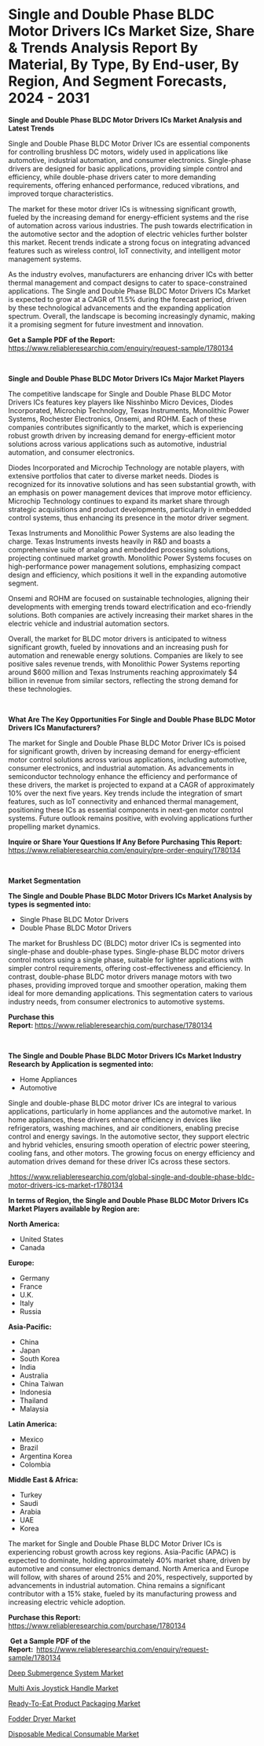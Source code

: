 <p><h1>Single and Double Phase BLDC Motor Drivers ICs Market Size, Share & Trends Analysis Report By Material, By Type, By End-user, By Region, And Segment Forecasts, 2024 - 2031</h1></p><p><strong>Single and Double Phase BLDC Motor Drivers ICs Market Analysis and Latest Trends</strong></p>
<p><p>Single and Double Phase BLDC Motor Driver ICs are essential components for controlling brushless DC motors, widely used in applications like automotive, industrial automation, and consumer electronics. Single-phase drivers are designed for basic applications, providing simple control and efficiency, while double-phase drivers cater to more demanding requirements, offering enhanced performance, reduced vibrations, and improved torque characteristics.</p><p>The market for these motor driver ICs is witnessing significant growth, fueled by the increasing demand for energy-efficient systems and the rise of automation across various industries. The push towards electrification in the automotive sector and the adoption of electric vehicles further bolster this market. Recent trends indicate a strong focus on integrating advanced features such as wireless control, IoT connectivity, and intelligent motor management systems.</p><p>As the industry evolves, manufacturers are enhancing driver ICs with better thermal management and compact designs to cater to space-constrained applications. The Single and Double Phase BLDC Motor Drivers ICs Market is expected to grow at a CAGR of 11.5% during the forecast period, driven by these technological advancements and the expanding application spectrum. Overall, the landscape is becoming increasingly dynamic, making it a promising segment for future investment and innovation.</p></p>
<p><strong>Get a Sample PDF of the Report:&nbsp;</strong> <a href="https://www.reliableresearchiq.com/enquiry/request-sample/1780134?utm_campaign=1546&utm_medium=2&utm_source=Github&utm_content=ia&utm_term=13102024&utm_id=single-and-double-phase-bldc-motor-drivers-ics">https://www.reliableresearchiq.com/enquiry/request-sample/1780134</a></p>
<p>&nbsp;</p>
<p><strong>Single and Double Phase BLDC Motor Drivers ICs Major Market Players</strong></p>
<p><p>The competitive landscape for Single and Double Phase BLDC Motor Drivers ICs features key players like Nisshinbo Micro Devices, Diodes Incorporated, Microchip Technology, Texas Instruments, Monolithic Power Systems, Rochester Electronics, Onsemi, and ROHM. Each of these companies contributes significantly to the market, which is experiencing robust growth driven by increasing demand for energy-efficient motor solutions across various applications such as automotive, industrial automation, and consumer electronics.</p><p>Diodes Incorporated and Microchip Technology are notable players, with extensive portfolios that cater to diverse market needs. Diodes is recognized for its innovative solutions and has seen substantial growth, with an emphasis on power management devices that improve motor efficiency. Microchip Technology continues to expand its market share through strategic acquisitions and product developments, particularly in embedded control systems, thus enhancing its presence in the motor driver segment.</p><p>Texas Instruments and Monolithic Power Systems are also leading the charge. Texas Instruments invests heavily in R&D and boasts a comprehensive suite of analog and embedded processing solutions, projecting continued market growth. Monolithic Power Systems focuses on high-performance power management solutions, emphasizing compact design and efficiency, which positions it well in the expanding automotive segment.</p><p>Onsemi and ROHM are focused on sustainable technologies, aligning their developments with emerging trends toward electrification and eco-friendly solutions. Both companies are actively increasing their market shares in the electric vehicle and industrial automation sectors.</p><p>Overall, the market for BLDC motor drivers is anticipated to witness significant growth, fueled by innovations and an increasing push for automation and renewable energy solutions. Companies are likely to see positive sales revenue trends, with Monolithic Power Systems reporting around $600 million and Texas Instruments reaching approximately $4 billion in revenue from similar sectors, reflecting the strong demand for these technologies.</p></p>
<p>&nbsp;</p>
<p><strong>What Are The Key Opportunities For Single and Double Phase BLDC Motor Drivers ICs Manufacturers?</strong></p>
<p><p>The market for Single and Double Phase BLDC Motor Driver ICs is poised for significant growth, driven by increasing demand for energy-efficient motor control solutions across various applications, including automotive, consumer electronics, and industrial automation. As advancements in semiconductor technology enhance the efficiency and performance of these drivers, the market is projected to expand at a CAGR of approximately 10% over the next five years. Key trends include the integration of smart features, such as IoT connectivity and enhanced thermal management, positioning these ICs as essential components in next-gen motor control systems. Future outlook remains positive, with evolving applications further propelling market dynamics.</p></p>
<p><strong>Inquire or Share Your Questions If Any Before Purchasing This Report:</strong> <a href="https://www.reliableresearchiq.com/enquiry/pre-order-enquiry/1780134?utm_campaign=1546&utm_medium=2&utm_source=Github&utm_content=ia&utm_term=13102024&utm_id=single-and-double-phase-bldc-motor-drivers-ics">https://www.reliableresearchiq.com/enquiry/pre-order-enquiry/1780134</a></p>
<p>&nbsp;</p>
<p><strong>Market Segmentation</strong></p>
<p><strong>The Single and Double Phase BLDC Motor Drivers ICs Market Analysis by types is segmented into:</strong></p>
<p><ul><li>Single Phase BLDC Motor Drivers</li><li>Double Phase BLDC Motor Drivers</li></ul></p>
<p><p>The market for Brushless DC (BLDC) motor driver ICs is segmented into single-phase and double-phase types. Single-phase BLDC motor drivers control motors using a single phase, suitable for lighter applications with simpler control requirements, offering cost-effectiveness and efficiency. In contrast, double-phase BLDC motor drivers manage motors with two phases, providing improved torque and smoother operation, making them ideal for more demanding applications. This segmentation caters to various industry needs, from consumer electronics to automotive systems.</p></p>
<p><strong>Purchase this Report:&nbsp;</strong><a href="https://www.reliableresearchiq.com/purchase/1780134?utm_campaign=1546&utm_medium=2&utm_source=Github&utm_content=ia&utm_term=13102024&utm_id=single-and-double-phase-bldc-motor-drivers-ics">https://www.reliableresearchiq.com/purchase/1780134</a></p>
<p>&nbsp;</p>
<p><strong>The Single and Double Phase BLDC Motor Drivers ICs Market Industry Research by Application is segmented into:</strong></p>
<p><ul><li>Home Appliances</li><li>Automotive</li></ul></p>
<p><p>Single and double-phase BLDC motor driver ICs are integral to various applications, particularly in home appliances and the automotive market. In home appliances, these drivers enhance efficiency in devices like refrigerators, washing machines, and air conditioners, enabling precise control and energy savings. In the automotive sector, they support electric and hybrid vehicles, ensuring smooth operation of electric power steering, cooling fans, and other motors. The growing focus on energy efficiency and automation drives demand for these driver ICs across these sectors.</p></p>
<p><a href="https://www.reliableresearchiq.com/global-single-and-double-phase-bldc-motor-drivers-ics-market-r1780134?utm_campaign=1546&utm_medium=2&utm_source=Github&utm_content=ia&utm_term=13102024&utm_id=single-and-double-phase-bldc-motor-drivers-ics">&nbsp;https://www.reliableresearchiq.com/global-single-and-double-phase-bldc-motor-drivers-ics-market-r1780134</a></p>
<p><strong>In terms of Region, the Single and Double Phase BLDC Motor Drivers ICs Market Players available by Region are:</strong></p>
<p>
    <p> <strong> North America: </strong>
        <ul>
            <li>United States</li>
            <li>Canada</li>
        </ul>
        </p> 
    <p> <strong> Europe: </strong>
        <ul>
            <li>Germany</li>
            <li>France</li>
            <li>U.K.</li>
            <li>Italy</li>
            <li>Russia</li>
        </ul>
        </p> 
    <p> <strong> Asia-Pacific: </strong>
        <ul>
            <li>China</li>
            <li>Japan</li>
            <li>South Korea</li>
            <li>India</li>
            <li>Australia</li>
            <li>China Taiwan</li>
            <li>Indonesia</li>
            <li>Thailand</li>
            <li>Malaysia</li>
        </ul>
        </p> 
    <p> <strong> Latin America: </strong>
        <ul>
            <li>Mexico</li>
            <li>Brazil</li>
            <li>Argentina Korea</li>
            <li>Colombia</li>
        </ul>
        </p> 
    <p> <strong> Middle East & Africa: </strong>
        <ul>
            <li>Turkey</li>
            <li>Saudi</li>
            <li>Arabia</li>
            <li>UAE</li>
            <li>Korea</li>
        </ul>
    </p>
    </p>
<p><p>The market for Single and Double Phase BLDC Motor Driver ICs is experiencing robust growth across key regions. Asia-Pacific (APAC) is expected to dominate, holding approximately 40% market share, driven by automotive and consumer electronics demand. North America and Europe will follow, with shares of around 25% and 20%, respectively, supported by advancements in industrial automation. China remains a significant contributor with a 15% stake, fueled by its manufacturing prowess and increasing electric vehicle adoption.</p></p>
<p><strong>Purchase this Report: </strong><a href="https://www.reliableresearchiq.com/purchase/1780134?utm_campaign=1546&utm_medium=2&utm_source=Github&utm_content=ia&utm_term=13102024&utm_id=single-and-double-phase-bldc-motor-drivers-ics">https://www.reliableresearchiq.com/purchase/1780134</a></p>
<p>&nbsp;<strong>Get a Sample PDF of the Report:&nbsp;&nbsp;</strong><a href="https://www.reliableresearchiq.com/enquiry/request-sample/1780134?utm_campaign=1546&utm_medium=2&utm_source=Github&utm_content=ia&utm_term=13102024&utm_id=single-and-double-phase-bldc-motor-drivers-ics">https://www.reliableresearchiq.com/enquiry/request-sample/1780134</a></p>
<p><strong></strong></p>
<p><p><a href="https://www.linkedin.com/pulse/deep-submergence-system-market-evolution-global-trends-pj02e?utm_campaign=1546&utm_medium=2&utm_source=Github&utm_content=ia&utm_term=13102024&utm_id=single-and-double-phase-bldc-motor-drivers-ics">Deep Submergence System Market</a></p><p><a href="https://www.linkedin.com/pulse/multi-axis-joystick-handle-market-opportunities-emerging-dk2ne?utm_campaign=1546&utm_medium=2&utm_source=Github&utm_content=ia&utm_term=13102024&utm_id=single-and-double-phase-bldc-motor-drivers-ics">Multi Axis Joystick Handle Market</a></p><p><a href="https://www.linkedin.com/pulse/driving-forces-global-ready-to-eat-product-packaging-market-hgnef?utm_campaign=1546&utm_medium=2&utm_source=Github&utm_content=ia&utm_term=13102024&utm_id=single-and-double-phase-bldc-motor-drivers-ics">Ready-To-Eat Product Packaging Market</a></p><p><a href="https://github.com/NargisHussain432/Market-Research-Report-List-1/blob/main/fodder-dryer-market.md?utm_campaign=1546&utm_medium=2&utm_source=Github&utm_content=ia&utm_term=13102024&utm_id=single-and-double-phase-bldc-motor-drivers-ics">Fodder Dryer Market</a></p><p><a href="https://www.linkedin.com/pulse/decoding-disposable-medical-consumable-market-signals-growth-algorithms-kqwtc?utm_campaign=1546&utm_medium=2&utm_source=Github&utm_content=ia&utm_term=13102024&utm_id=single-and-double-phase-bldc-motor-drivers-ics">Disposable Medical Consumable Market</a></p></p>